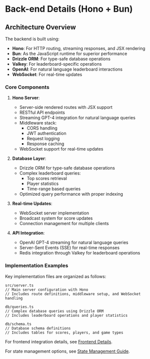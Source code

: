 # Back-end Details (Hono + Bun)

## Architecture Overview

The backend is built using:
- **Hono**: For HTTP routing, streaming responses, and JSX rendering
- **Bun**: As the JavaScript runtime for superior performance
- **Drizzle ORM**: For type-safe database operations
- **Valkey**: For leaderboard-specific operations
- **OpenAI**: For natural language leaderboard interactions
- **WebSocket**: For real-time updates

### Core Components

1. **Hono Server**:
   - Server-side rendered routes with JSX support
   - RESTful API endpoints
   - Streaming GPT-4 integration for natural language queries
   - Middleware stack:
     - CORS handling
     - JWT authentication
     - Request logging
     - Response caching
   - WebSocket support for real-time updates

2. **Database Layer**:
   - Drizzle ORM for type-safe database operations
   - Complex leaderboard queries:
     - Top scores retrieval
     - Player statistics
     - Time-range based queries
   - Optimized query performance with proper indexing

3. **Real-time Updates**:
   - WebSocket server implementation
   - Broadcast system for score updates
   - Connection management for multiple clients

4. **API Integration**:
   - OpenAI GPT-4 streaming for natural language queries
   - Server-Sent Events (SSE) for real-time responses
   - Redis integration through Valkey for leaderboard operations

### Implementation Examples

Key implementation files are organized as follows:

```
src/server.ts
// Main server configuration with Hono
// Includes route definitions, middleware setup, and WebSocket handling
```

```
db/queries.ts
// Complex database queries using Drizzle ORM
// Includes leaderboard operations and player statistics
```

```
db/schema.ts
// Database schema definitions
// Includes tables for scores, players, and game types
```


For frontend integration details, see [Frontend Details](./frontend-details.md).

For state management options, see [State Management Guide](./state-management.md).

